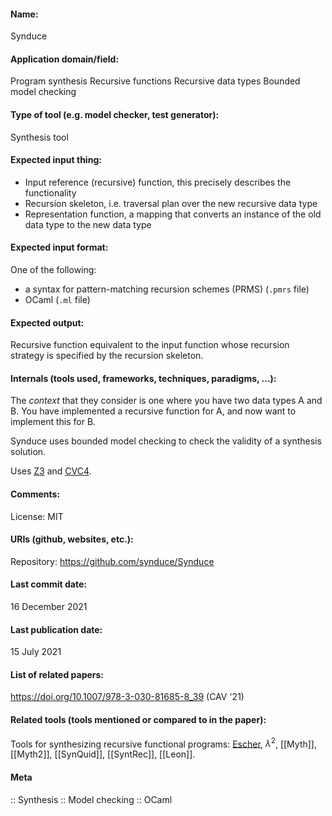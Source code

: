 #### Name:
Synduce

#### Application domain/field:
Program synthesis
Recursive functions
Recursive data types
Bounded model checking

#### Type of tool (e.g. model checker, test generator):
Synthesis tool

#### Expected input thing:
- Input reference (recursive) function, this precisely describes the functionality
- Recursion skeleton, i.e. traversal plan over the new recursive data type
- Representation function, a mapping that converts an instance of the old data type to the new data type

#### Expected input format:
One of the following:
- a syntax for pattern-matching recursion schemes (PRMS) (`.pmrs` file)
- OCaml (`.ml` file)

#### Expected output:
Recursive function equivalent to the input function whose recursion strategy is specified by the recursion skeleton.

#### Internals (tools used, frameworks, techniques, paradigms, ...):
The *context* that they consider is one where you have two data types A and B. You have implemented a recursive function for A, and now want to implement this for B. 

Synduce uses bounded model checking to check the validity of a synthesis solution.

Uses [Z3](Solvers/SMT/Z3.md) and [CVC4](Solvers/SMT/CVC4.md).

#### Comments:
License: MIT

#### URIs (github, websites, etc.):
Repository: https://github.com/synduce/Synduce

#### Last commit date:
16 December 2021

#### Last publication date:
15 July 2021

#### List of related papers:
https://doi.org/10.1007/978-3-030-81685-8_39 (CAV '21)

#### Related tools (tools mentioned or compared to in the paper):
Tools for synthesizing recursive functional programs: [Escher](Synthesiser/Escher.md), $\lambda^2$, [[Myth]], [[Myth2]], [[SynQuid]], [[SyntRec]], [[Leon]].

#### Meta
:: Synthesis
:: Model checking
:: OCaml
